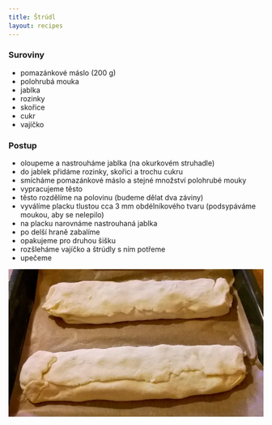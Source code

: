 ```yaml
---
title: Štrúdl
layout: recipes
---
```


### Suroviny
- pomazánkové máslo (200 g)
- polohrubá mouka
- jablka
- rozinky
- skořice
- cukr
- vajíčko

### Postup
- oloupeme a nastrouháme jablka (na okurkovém struhadle)
- do jablek přidáme rozinky, skořici a trochu cukru
- smícháme pomazánkové máslo a stejné množství polohrubé mouky
- vypracujeme těsto
- těsto rozdělíme na polovinu (budeme dělat dva záviny)
- vyválíme placku tlustou cca 3 mm obdélníkového tvaru (podsypáváme moukou, aby se nelepilo)
- na placku narovnáme nastrouhaná jablka
- po delší hraně zabalíme
- opakujeme pro druhou šišku
- rozšleháme vajíčko a štrúdly s ním potřeme
- upečeme

![Před pečením](/fotky/strudl-1.jpg)
